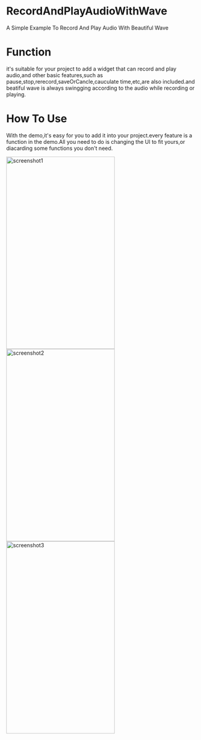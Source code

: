 # RecordAndPlayAudioWithWave
A Simple Example To Record And Play Audio With Beautiful Wave
# Function
it's suitable for your project to add a widget that can record and play audio,and other basic features,such as pause,stop,rerecord,saveOrCancle,cauculate time,etc,are also included.and beatiful wave is always swingging according to the audio while recording or playing.
# How To Use
With the demo,it's easy for you to add it into your project.every feature is a function in the demo.All you need to do is changing the UI to fit yours,or diacarding some functions you don't need.   

<img src="http://7xrklo.com1.z0.glb.clouddn.com/IMG_3706.jpg"  alt="screenshot1" width="288" height="511.2"/>
<img src="http://7xrklo.com1.z0.glb.clouddn.com/IMG_3707.jpg"  alt="screenshot2" width="288" height="511.2"/>
<img src="http://7xrklo.com1.z0.glb.clouddn.com/IMG_3709.jpg"  alt="screenshot3" width="288" height="511.2"/>
